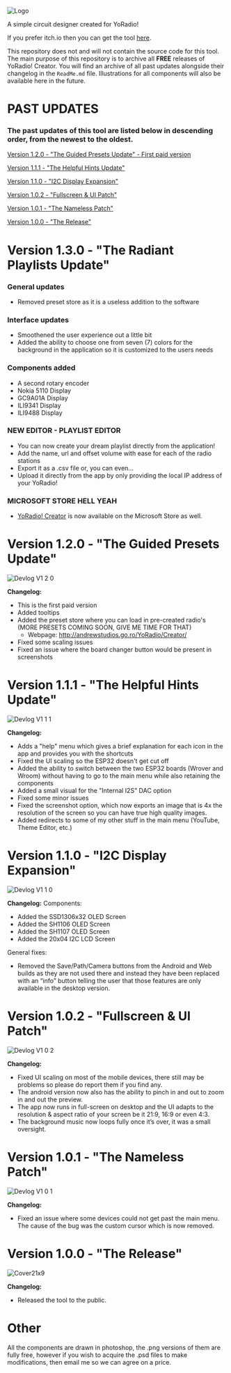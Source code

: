 ![Logo](https://github.com/user-attachments/assets/ed9906cd-635e-4608-becb-108c71865f52)

A simple circuit designer created for YoRadio!

If you prefer itch.io then you can get the tool [here](https://andrasdaradici.itch.io/yoradio-creator).

This repository does not and will not contain the source code for this tool.
The main purpose of this repository is to archive all **FREE** releases of YoRadio! Creator.
You will find an archive of all past updates alongside their changelog in the `ReadMe.md` file.
Illustrations for all components will also be available here in the future.

# PAST UPDATES

### The past updates of this tool are listed below in descending order, from the newest to the oldest.
[Version 1.2.0 - "The Guided Presets Update" - First paid version](https://github.com/andrasdaradici/YoRadio-Creator/blob/main/README.md#version-120---the-guided-presets-update)

[Version 1.1.1 - "The Helpful Hints Update"](https://github.com/andrasdaradici/YoRadio-Creator/?tab=readme-ov-file#version-111---the-helpful-hints-update)

[Version 1.1.0 - "I2C Display Expansion"](https://github.com/andrasdaradici/YoRadio-Creator/?tab=readme-ov-file#version-110---i2c-display-expansion)

[Version 1.0.2 - "Fullscreen & UI Patch"](https://github.com/andrasdaradici/YoRadio-Creator/?tab=readme-ov-file#version-102---fullscreen--ui-patch)

[Version 1.0.1 - "The Nameless Patch"](https://github.com/andrasdaradici/YoRadio-Creator/?tab=readme-ov-file#version-101---the-nameless-patch)

[Version 1.0.0 - "The Release"](https://github.com/andrasdaradici/YoRadio-Creator/?tab=readme-ov-file#version-100---the-release)

# Version 1.3.0 - "The Radiant Playlists Update"
### General updates
- Removed preset store as it is a useless addition to the software
### Interface updates
- Smoothened the user experience out a little bit
- Added the ability to choose one from seven (7) colors for the background in the application so it is customized to the users needs
### Components added
- A second rotary encoder
- Nokia 5110 Display
- GC9A01A Display
- ILI9341 Display
- ILI9488 Display
### NEW EDITOR - PLAYLIST EDITOR
- You can now create your dream playlist directly from the application!
- Add the name, url and offset volume with ease for each of the radio stations
- Export it as a .csv file or, you can even...
- Upload it directly from the app by only providing the local IP address of your YoRadio!
### MICROSOFT STORE HELL YEAH
- [YoRadio! Creator](https://apps.microsoft.com/detail/9nsmpz90k78m?hl=en-US&gl=RO) is now available on the Microsoft Store as well.

# Version 1.2.0 - "The Guided Presets Update"
![Devlog V1 2 0](https://github.com/user-attachments/assets/a1b80d3f-412c-4b82-ab51-86f79c8a52e6)

**Changelog:**
- This is the first paid version
- Added tooltips
- Added the preset store where you can load in pre-created radio's (MORE PRESETS COMING SOON, GIVE ME TIME FOR THAT)
  - Webpage: http://andrewstudios.go.ro/YoRadio/Creator/ 
- Fixed some scaling issues
- Fixed an issue where the board changer button would be present in screenshots

# Version 1.1.1 - "The Helpful Hints Update"
![Devlog V1 1 1](https://github.com/user-attachments/assets/ef9b8195-39c9-4962-9504-ebb51d5857e3)

**Changelog:**
- Adds a "help" menu which gives a brief explanation for each icon in the app and provides you with the shortcuts
- Fixed the UI scaling so the ESP32 doesn't get cut off
- Added the ability to switch between the two ESP32 boards (Wrover and Wroom) without having to go to the main menu while also retaining the components
- Added a small visual for the "Internal I2S" DAC option
- Fixed some minor issues
- Fixed the screenshot option, which now exports an image that is 4x the resolution of the screen so you can have true high quality images.
- Added redirects to some of my other stuff in the main menu (YouTube, Theme Editor, etc.)

# Version 1.1.0 - "I2C Display Expansion"
![Devlog V1 1 0](https://github.com/user-attachments/assets/ccbc37d5-46e0-4675-baea-f8824cc2fdc7)

**Changelog:**
Components:
- Added the SSD1306x32 OLED Screen
- Added the SH1106 OLED Screen
- Added the SH1107 OLED Screen
- Added the 20x04 I2C LCD Screen

General fixes:
- Removed the Save/Path/Camera buttons from the Android and Web builds as they are not used there and instead they have been replaced with an “info” button telling the user that those features are only available in the desktop version.

# Version 1.0.2 - "Fullscreen & UI Patch"
![Devlog V1 0 2](https://github.com/user-attachments/assets/d73af406-3cb8-4cbf-9c4b-70065057ceb2)

**Changelog:**
- Fixed UI scaling on most of the mobile devices, there still may be problems so please do report them if you find any.
- The android version now also has the ability to pinch in and out to zoom in and out the preview.
- The app now runs in full-screen on desktop and the UI adapts to the resolution & aspect ratio of your screen be it 21:9, 16:9 or even 4:3.
- The background music now loops fully once it’s over, it was a small oversight.

# Version 1.0.1 - "The Nameless Patch"
![Devlog V1 0 1](https://github.com/user-attachments/assets/fede66da-751e-480d-bd0c-eadbbdd35951)

**Changelog:**
- Fixed an issue where some devices could not get past the main menu. The cause of the bug was the custom cursor which is now removed.

# Version 1.0.0 - "The Release"
![Cover21x9](https://github.com/user-attachments/assets/ead6a668-9484-40e5-8f35-4860a38b3afe)

**Changelog:**
- Released the tool to the public.

# Other

All the components are drawn in photoshop, the .png versions of them are fully free, however if you wish to acquire the .psd files to make modifications, then email me so we can agree on a price.
